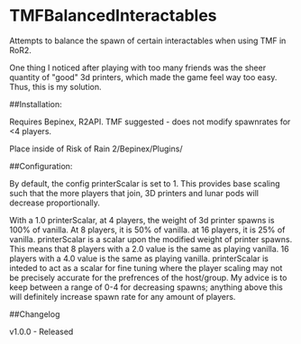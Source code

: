 # TMFBalancedInteractables
Attempts to balance the spawn of certain interactables when using TMF in RoR2.

One thing I noticed after playing with too many friends was the sheer quantity of "good" 3d printers, which made the game feel way too easy. Thus, this is my solution.


##Installation:

Requires Bepinex, R2API. TMF suggested - does not modify spawnrates for <4 players.

Place inside of Risk of Rain 2/Bepinex/Plugins/


##Configuration:

By default, the config printerScalar is set to 1. This provides base scaling such that the more players that join, 3D printers and lunar pods will decrease proportionally.

With a 1.0 printerScalar, at 4 players, the weight of 3d printer spawns is 100% of vanilla. At 8 players, it is 50% of vanilla. at 16 players, it is 25% of vanilla.
printerScalar is a scalar upon the modified weight of printer spawns. This means that 8 players with a 2.0 value is the same as playing vanilla. 16 players with a 4.0 value is the same as playing vanilla.
printerScalar is inteded to act as a scalar for fine tuning where the player scaling may not be precisely accurate for the prefrences of the host/group. My advice is to keep between a range of 0-4 for decreasing spawns; anything above this will definitely increase spawn rate for any amount of players.


##Changelog

v1.0.0 - Released
